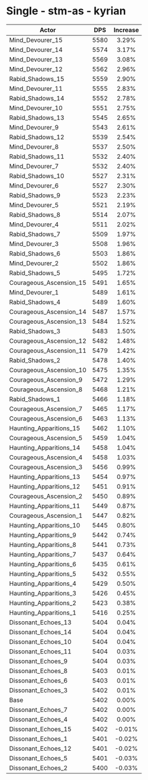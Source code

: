 # Single - stm-as - kyrian
| Actor | DPS | Increase |
|---|:---:|:---:|
|Mind_Devourer_15|5580|3.29%|
|Mind_Devourer_14|5574|3.17%|
|Mind_Devourer_13|5569|3.08%|
|Mind_Devourer_12|5562|2.96%|
|Rabid_Shadows_15|5559|2.90%|
|Mind_Devourer_11|5555|2.83%|
|Rabid_Shadows_14|5552|2.78%|
|Mind_Devourer_10|5551|2.75%|
|Rabid_Shadows_13|5545|2.65%|
|Mind_Devourer_9|5543|2.61%|
|Rabid_Shadows_12|5539|2.54%|
|Mind_Devourer_8|5537|2.50%|
|Rabid_Shadows_11|5532|2.40%|
|Mind_Devourer_7|5532|2.40%|
|Rabid_Shadows_10|5527|2.31%|
|Mind_Devourer_6|5527|2.30%|
|Rabid_Shadows_9|5523|2.23%|
|Mind_Devourer_5|5521|2.19%|
|Rabid_Shadows_8|5514|2.07%|
|Mind_Devourer_4|5511|2.02%|
|Rabid_Shadows_7|5509|1.97%|
|Mind_Devourer_3|5508|1.96%|
|Rabid_Shadows_6|5503|1.86%|
|Mind_Devourer_2|5502|1.86%|
|Rabid_Shadows_5|5495|1.72%|
|Courageous_Ascension_15|5491|1.65%|
|Mind_Devourer_1|5489|1.61%|
|Rabid_Shadows_4|5489|1.60%|
|Courageous_Ascension_14|5487|1.57%|
|Courageous_Ascension_13|5484|1.52%|
|Rabid_Shadows_3|5483|1.50%|
|Courageous_Ascension_12|5482|1.48%|
|Courageous_Ascension_11|5479|1.42%|
|Rabid_Shadows_2|5478|1.40%|
|Courageous_Ascension_10|5475|1.35%|
|Courageous_Ascension_9|5472|1.29%|
|Courageous_Ascension_8|5468|1.21%|
|Rabid_Shadows_1|5466|1.18%|
|Courageous_Ascension_7|5465|1.17%|
|Courageous_Ascension_6|5463|1.13%|
|Haunting_Apparitions_15|5462|1.10%|
|Courageous_Ascension_5|5459|1.04%|
|Haunting_Apparitions_14|5458|1.04%|
|Courageous_Ascension_4|5458|1.03%|
|Courageous_Ascension_3|5456|0.99%|
|Haunting_Apparitions_13|5454|0.97%|
|Haunting_Apparitions_12|5451|0.91%|
|Courageous_Ascension_2|5450|0.89%|
|Haunting_Apparitions_11|5449|0.87%|
|Courageous_Ascension_1|5447|0.82%|
|Haunting_Apparitions_10|5445|0.80%|
|Haunting_Apparitions_9|5442|0.74%|
|Haunting_Apparitions_8|5441|0.73%|
|Haunting_Apparitions_7|5437|0.64%|
|Haunting_Apparitions_6|5435|0.61%|
|Haunting_Apparitions_5|5432|0.55%|
|Haunting_Apparitions_4|5429|0.50%|
|Haunting_Apparitions_3|5426|0.45%|
|Haunting_Apparitions_2|5423|0.38%|
|Haunting_Apparitions_1|5416|0.25%|
|Dissonant_Echoes_13|5404|0.04%|
|Dissonant_Echoes_14|5404|0.04%|
|Dissonant_Echoes_10|5404|0.04%|
|Dissonant_Echoes_11|5404|0.03%|
|Dissonant_Echoes_9|5404|0.03%|
|Dissonant_Echoes_8|5403|0.01%|
|Dissonant_Echoes_6|5403|0.01%|
|Dissonant_Echoes_3|5402|0.01%|
|Base|5402|0.00%|
|Dissonant_Echoes_7|5402|0.00%|
|Dissonant_Echoes_4|5402|0.00%|
|Dissonant_Echoes_15|5402|-0.01%|
|Dissonant_Echoes_1|5401|-0.02%|
|Dissonant_Echoes_12|5401|-0.02%|
|Dissonant_Echoes_5|5401|-0.03%|
|Dissonant_Echoes_2|5400|-0.03%|
